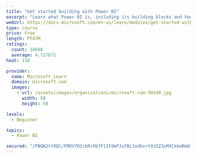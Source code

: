 ```yaml
---
title: "Get started building with Power BI"
excerpt: "Learn what Power BI is, including its building blocks and how they work together."
webUrl: https://docs.microsoft.com/en-us/learn/modules/get-started-with-power-bi/
type: course
price: Free
length: PT47M
ratings:
  count: 16660
  average: 4.727671
heat: 118

provider:
  name: Microsoft Learn
  domain: microsoft.com
  images:
    - url: /assets/images/organizations/microsoft.com-50x50.jpg
      width: 50
      height: 50

levels:
  - Beginner

topics:
  - Power BI

secured: "/PBQN2ttRQC/FMOV7O2cbRr0b7F11FdmPJsFBi3xdbx+t8z5Z3uMXCkkmRm67hbHpgwZh6qCdl8zn23HBdpRlhrmlL6Ilc1WGVeuD0uYmWo0PofUe3XzFDnTFuC/lFTKsNA0hgMURMJjAsqBeMgV9it3l5u9SrA4VVg1qXIF3MmozT0ITclbj25u617J7b1rWPL7MWaG2bqVbhyCpMMh3v8HyOmbIGVVn9g/CO4K8MWzWzRMm3D270HzQmnTNFore0UvkPZRAQlsRLqkolev3QlDmWAsI+RZLjHnMjmV+8zOUY1Zy6To6M4KVf9J1E2xkbGUWvTBWBG69CDd7xIps9KYg/O5bL+7a9kuo7av60llWVFq2H0MEEkP8Xig2PALaCORhG7p6H9trAOqUNJ3GQ==;CbW2Wuo3SQqsDTJI27zurQ=="
---
```


